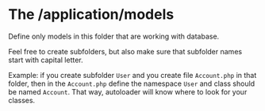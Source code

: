 # The /application/models

Define only models in this folder that are working with database.

Feel free to create subfolders, but also make sure that subfolder names start with capital letter.

Example: if you create subfolder `User` and you create file `Account.php` in that folder, then in the `Account.php` define the namespace `User` and class should be named `Account`. That way, autoloader will know where to look for your classes.
